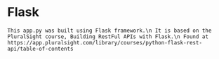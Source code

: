 # Flask

`This app.py was built using Flask framework.\n
It is based on the PluralSight course, Building RestFul APIs with Flask.\n
Found at https://app.pluralsight.com/library/courses/python-flask-rest-api/table-of-contents` 